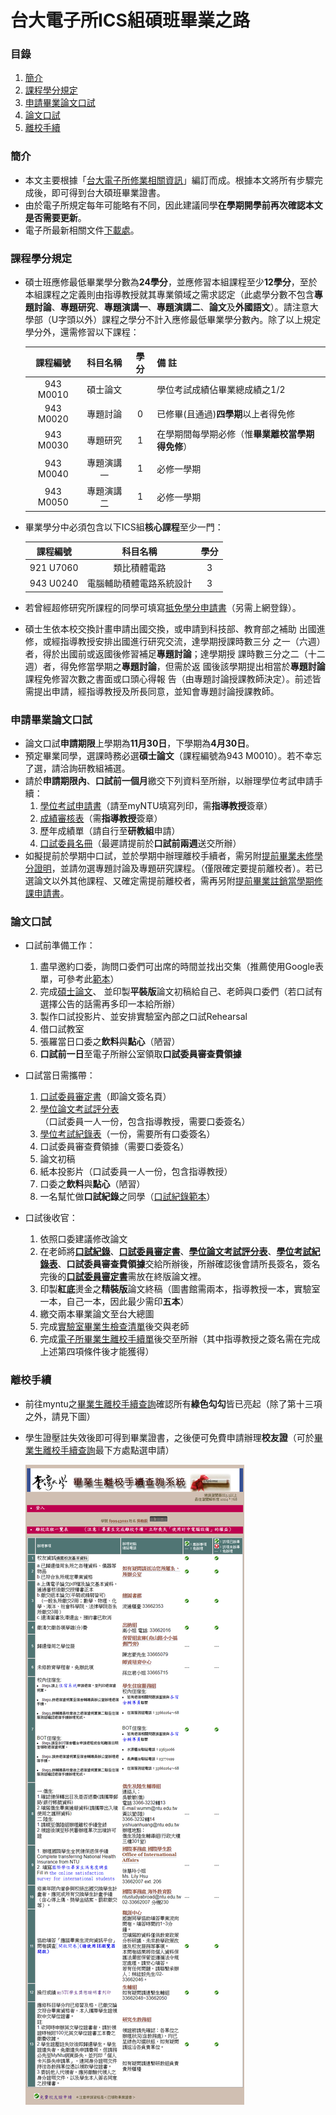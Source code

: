 # 台大電子所ICS組碩班畢業之路

### 目錄
1. [簡介](#簡介)
1. [課程學分規定](#課程學分規定)
1. [申請畢業論文口試](#申請畢業論文口試)
1. [論文口試](#論文口試)
1. [離校手續](#離校手續)

### 簡介
* 本文主要根據「[台大電子所修業相關資訊](http://www.giee.ntu.edu.tw/portal/student_lect.php)」編訂而成。根據本文將所有步驟完成後，即可得到台大碩班畢業證書。
* 由於電子所規定每年可能略有不同，因此建議同學**在學期開學前再次確認本文是否需要更新**。
* 電子所最新相關文件[下載處](http://cc.ee.ntu.edu.tw/~giee/announce/download.htm)。

### 課程學分規定
* 碩士班應修最低畢業學分數為**24學分**，並應修習本組課程至少**12學分**，至於本組課程之定義則由指導教授就其專業領域之需求認定（此處學分數不包含**專題討論**、**專題研究**、**專題演講一**、**專題演講二**、**論文**及**外國語文**）。請注意大學部（U字頭以外）課程之學分不計入應修最低畢業學分數內。除了以上規定學分外，還需修習以下課程：

    | 課程編號  |  科目名稱  | 學分 |                    備  註                        |
    |:---------:|:----------:|:----:|--------------------------------------------------|
    | 943 M0010 |  碩士論文  |      | 學位考試成績佔畢業總成績之1/2                    |
    | 943 M0020 |  專題討論  |   0  | 已修畢(且通過)**四學期**以上者得免修             |
    | 943 M0030 |  專題研究  |   1  | 在學期間每學期必修（惟**畢業離校當學期得免修**） |
    | 943 M0040 | 專題演講一 |   1  | 必修一學期                                       |
    | 943 M0050 | 專題演講二 |   1  | 必修一學期                                       |

* 畢業學分中必須包含以下ICS組**核心課程**至少一門：

    | 課程編號  | 科目名稱                  | 學分 |
    |:---------:|:-------------------------:|:----:|
    | 921 U7060 | 類比積體電路              | 3    |
    | 943 U0240 | 電腦輔助積體電路系統設計  | 3    |
    
* 若曾經超修研究所課程的同學可填寫[抵免學分申請書](http://cc.ee.ntu.edu.tw/~giee/announce/download/c21_waive.doc)（另需上網登錄）。
    
* 碩士生依本校交換計畫申請出國交換，或申請到科技部、教育部之補助 出國進修，或經指導教授安排出國進行研究交流，達學期授課時數三分 之一（六週）者，得於出國前或返國後修習補足**專題討論**；達學期授 課時數三分之二（十二週）者，得免修當學期之**專題討論**，但需於返 國後該學期提出相當於**專題討論**課程免修習次數之書面或口頭心得報 告（由專題討論授課教師決定）。前述皆需提出申請，經指導教授及所長同意，並知會專題討論授課教師。

### 申請畢業論文口試
* 論文口試**申請期限**上學期為**11月30日**，下學期為**4月30日**。
* 預定畢業同學，選課時務必選**碩士論文**（課程編號為943 M0010）。若不幸忘了選，請洽詢研教組補選。
* 請於**申請期限內**、**口試前一個月**繳交下列資料至所辦，以辦理學位考試申請手續：
    1. [學位考試申請書](http://my.ntu.edu.tw/)（請至myNTU填寫列印，需**指導教授**簽章）
    2. [成績審核表](http://cc.ee.ntu.edu.tw/~giee/announce/download/g01_check_ms.doc)（需**指導教授**簽章）
    3. 歷年成績單（請自行至**研教組**申請）
    4. [口試委員名冊](http://cc.ee.ntu.edu.tw/~giee/announce/download/g02_committee_ms.doc)（最遲請提前於**口試前兩週**送交所辦）
* 如擬提前於學期中口試，並於學期中辦理離校手續者，需另附[提前畢業未修學分證明](http://gra103.aca.ntu.edu.tw/gra2007/gra/tienn/%E5%AD%B8%E4%BD%8D%E8%80%83%E8%A9%A6%E8%A1%A8%E5%86%8A/GRANOCREDIT.doc)，並請勿選專題討論及專題研究課程。（僅限確定要提前離校者）。若已選論文以外其他課程、又確定需提前離校者，需再另附[提前畢業註銷當學期修課申請書](http://gra103.aca.ntu.edu.tw/gra2007/gra/wu/delcurcou.doc)。

### 論文口試
* 口試前準備工作：
    1. 盡早邀約口委，詢問口委們可出席的時間並找出交集（推薦使用Google表單，可參考此[範本](https://goo.gl/forms/G67tAkNh5BzhgggY2)）
    2. 完成[碩士論文](https://github.com/mediaic/NTU_MS_Thesis)、
    並印製**平裝版**論文初稿給自己、老師與口委們（若口試有選擇公告的話需再多印一本給所辦）
    3. 製作口試投影片、並安排實驗室內部之口試Rehearsal
    4. 借口試教室
    5. 張羅當日口委之**飲料**與**點心**（陋習）
    6. **口試前一日**至電子所辦公室領取**口試委員審查費領據**
    
* 口試當日需攜帶：
    1. [口試委員審定書](https://github.com/mediaic/NTU_MS_Thesis/raw/master/doc/Approval.docx)（即論文簽名頁）
    2. [學位論文考試評分表](http://cc.ee.ntu.edu.tw/~giee/announce/download/g03_thesis%20grade.doc)（口試委員一人一份，包含指導教授，需要口委簽名）
    3. [學位考試紀錄表](http://cc.ee.ntu.edu.tw/~giee/announce/download/g03_oral%20record.doc)（一份，需要所有口委簽名）
    4. 口試委員審查費領據（需要口委簽名）
    5. 論文初稿
    6. 紙本投影片（口試委員一人一份，包含指導教授）
    7. 口委之**飲料**與**點心**（陋習）
    8. 一名幫忙做**口試紀錄**之同學（[口試紀錄範本](./doc/defense_record.docx)）

* 口試後收官：
    1. 依照口委建議修改論文
    2. 在老師將[**口試紀錄**](./doc/defense_record.docx)、[**口試委員審定書**](https://github.com/mediaic/NTU_PhD_Dissertation/raw/master/doc/Approval.docx)、[**學位論文考試評分表**](http://cc.ee.ntu.edu.tw/~giee/announce/download/g03_thesis%20grade.doc)、[**學位考試紀錄表**](http://cc.ee.ntu.edu.tw/~giee/announce/download/g03_oral%20record.doc)、**口試委員審查費領據**交給所辦後，所辦確認後會請所長簽名，簽名完後的[**口試委員審定書**](https://github.com/mediaic/NTU_PhD_Dissertation/raw/master/doc/Approval.docx)需放在終版論文裡。
    3. 印製**紅底**燙金之**精裝版**論文終稿（圖書館需兩本，指導教授一本，實驗室一本，自己一本，因此最少需印**五本**）
    4. 繳交兩本畢業論文至台大總圖
    4. 完成[實驗室畢業生檢查清單](./doc/mediaic_check_list.docx)後交與老師
    5. 完成[電子所畢業生離校手續單](http://cc.ee.ntu.edu.tw/~giee/announce/download/g21_leave.doc)後交至所辦（其中指導教授之簽名需在完成上述第四項條件後才能獲得）
    
### 離校手續
* 前往myntu之[畢業生離校手續查詢](https://my.ntu.edu.tw/StudLeave/Login.aspx)確認所有**綠色勾勾**皆已亮起（除了第十三項之外，請見下圖）
* 學生證壓註失效後即可得到畢業證書，之後便可免費申請辦理**校友證**（可於[畢業生離校手續查詢](https://my.ntu.edu.tw/StudLeave/Login.aspx)最下方處點選申請）

    ![](./image/01.png)

